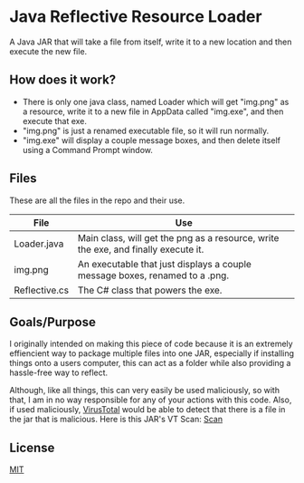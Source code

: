 # Java Reflective Resource Loader
A Java JAR that will take a file from itself, write it to a new location and then execute the new file.
## How does it work?
- There is only one java class, named Loader which will get "img.png" as a resource,
write it to a new file in AppData called "img.exe", and then execute that exe.
- "img.png" is just a renamed executable file, so it will run normally. 
- "img.exe" will display a couple message boxes, and then delete itself
using a  Command Prompt window.

## Files

These are all the files in the repo and their use.

| File | Use |
| ------ | ------ |
| Loader.java | Main class, will get the png as a resource, write the exe, and finally execute it. |
| img.png | An executable that just displays a couple message boxes, renamed to a .png. |
| Reflective.cs| The C# class that powers the exe. |

## Goals/Purpose
I originally intended on making this piece of code because it is an extremely effiencient way to package multiple files into one JAR,
especially if installing things onto a users computer, this can act as a folder while also providing a hassle-free way to reflect.

Although, like all things, this can very easily be used maliciously, so with that, I am in no way responsible for any of your actions with this code.
Also, if used maliciously, [VirusTotal](https://virustotal.com) would be able to detect that there is a file in the jar that is malicious.
Here is this JAR's VT Scan: [Scan](https://www.virustotal.com/gui/file/f6ab2631b950d9b9fb1197dfa33ef43db588917aeba0f3828573b49bf54763bf/detection)
## License
[MIT](https://github.com/CadeCodes/JRRL/blob/main/LICENSE)
